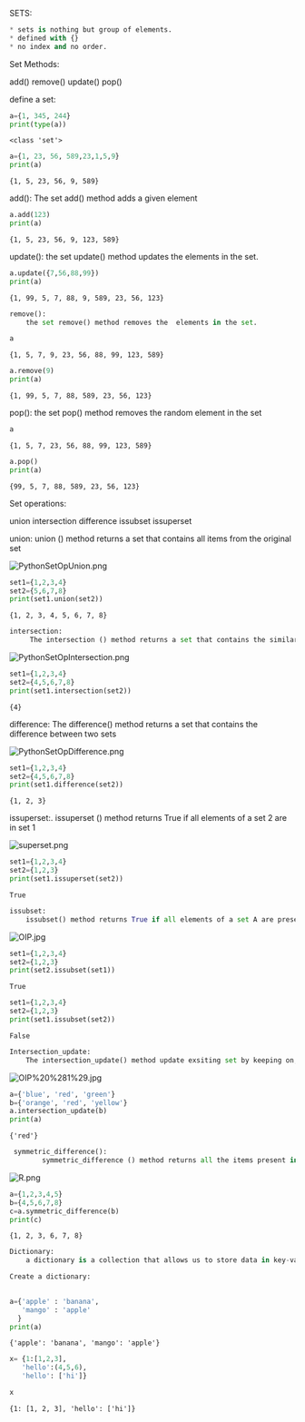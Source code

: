 SETS:


```python
* sets is nothing but group of elements.
* defined with {}
* no index and no order.

```

Set Methods:

add()
remove()
update()
pop()

define a set:
    


```python
a={1, 345, 244}
print(type(a))
```

    <class 'set'>
    


```python
a={1, 23, 56, 589,23,1,5,9}
print(a)
```

    {1, 5, 23, 56, 9, 589}
    

add():
The set add() method adds a given element 


```python
a.add(123)
print(a)
```

    {1, 5, 23, 56, 9, 123, 589}
    

update():
    the set update() method updates the elements in the set.


```python
a.update({7,56,88,99})
print(a)
```

    {1, 99, 5, 7, 88, 9, 589, 23, 56, 123}
    


```python
remove():
    the set remove() method removes the  elements in the set.
```


```python
a
```




    {1, 5, 7, 9, 23, 56, 88, 99, 123, 589}




```python
a.remove(9)
print(a)
```

    {1, 99, 5, 7, 88, 589, 23, 56, 123}
    

pop():
the set pop() method removes the random element in the set



```python
a
```




    {1, 5, 7, 23, 56, 88, 99, 123, 589}




```python
a.pop()
print(a)
```

    {99, 5, 7, 88, 589, 23, 56, 123}
    

Set operations:

union
intersection
difference
issubset
issuperset

union:
union () method returns a set that contains all items from the original set

![PythonSetOpUnion.png](attachment:PythonSetOpUnion.png)


```python
set1={1,2,3,4}
set2={5,6,7,8}
print(set1.union(set2))
```

    {1, 2, 3, 4, 5, 6, 7, 8}
    


```python
intersection:
     The intersection () method returns a set that contains the similarity between two 
```

![PythonSetOpIntersection.png](attachment:PythonSetOpIntersection.png)


```python
set1={1,2,3,4}
set2={4,5,6,7,8}
print(set1.intersection(set2))
```

    {4}
    

difference:
The difference() method returns a set that contains the difference between two sets

![PythonSetOpDifference.png](attachment:PythonSetOpDifference.png)


```python
set1={1,2,3,4}
set2={4,5,6,7,8}
print(set1.difference(set2))
```

    {1, 2, 3}
    

issuperset:.
         issuperset () method returns True if all elements of a set 2 are in set 1          
       
    

![superset.png](attachment:superset.png)


```python
set1={1,2,3,4}
set2={1,2,3}
print(set1.issuperset(set2))
```

    True
    


```python
issubset:
    issubset() method returns True if all elements of a set A are present in another set B
```

![OIP.jpg](attachment:OIP.jpg)


```python
set1={1,2,3,4}
set2={1,2,3}
print(set2.issubset(set1))
```

    True
    


```python
set1={1,2,3,4}
set2={1,2,3}
print(set1.issubset(set2))
```

    False
    


```python
Intersection_update:
    The intersection_update() method update exsiting set by keeping on;y common elements from both sets.
```

![OIP%20%281%29.jpg](attachment:OIP%20%281%29.jpg)


```python
a={'blue', 'red', 'green'}
b={'orange', 'red', 'yellow'}
a.intersection_update(b)
print(a)
```

    {'red'}
    


```python
 symmetric_difference():
        symmetric_difference () method returns all the items present in given sets, except the items in their intersections
```

![R.png](attachment:R.png)


```python
a={1,2,3,4,5}
b={4,5,6,7,8}
c=a.symmetric_difference(b)
print(c)
```

    {1, 2, 3, 6, 7, 8}
    


```python
Dictionary:
    a dictionary is a collection that allows us to store data in key-value pairs.


```


```python
Create a dictionary:
    
```


```python
a={'apple' : 'banana',
   'mango' : 'apple'
  }
print(a)
```

    {'apple': 'banana', 'mango': 'apple'}
    


```python
x= {1:[1,2,3],
   'hello':(4,5,6),
   'hello': ['hi']}

x
```




    {1: [1, 2, 3], 'hello': ['hi']}




```python

```
